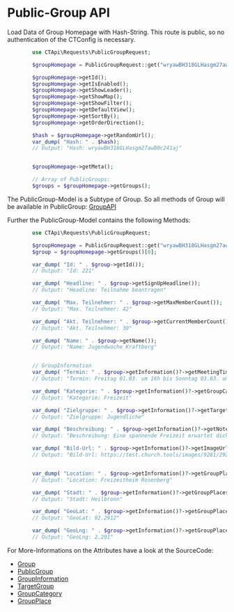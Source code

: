 # Public-Group API

Load Data of Group Homepage with Hash-String. This route is public, so no authentication of the CTConfig is necessary.

```php
        use CTApi\Requests\PublicGroupRequest;

        $groupHomepage = PublicGroupRequest::get("wryawBH318GLHasgm27awB0c241aj");

        $groupHomepage->getId();
        $groupHomepage->getIsEnabled();
        $groupHomepage->getShowLeader();
        $groupHomepage->getShowMap();
        $groupHomepage->getShowFilter();
        $groupHomepage->getDefaultView();
        $groupHomepage->getSortBy();
        $groupHomepage->getOrderDirection();

        $hash = $groupHomepage->getRandomUrl();
        var_dump( "Hash: " . $hash);
        // Output: "Hash: wryawBH318GLHasgm27awB0c241aj"


        $groupHomepage->getMeta();

        // Array of PublicGroups:
        $groups = $groupHomepage->getGroups();

```

The PublicGroup-Model is a Subtype of Group. So all methods of Group will be available in
PublicGroup: [GroupAPI](GroupAPI.md)

Further the PublicGroup-Model contains the following Methods:

```php
        use CTApi\Requests\PublicGroupRequest;

        $groupHomepage = PublicGroupRequest::get("wryawBH318GLHasgm27awB0c241aj");
        $group = $groupHomepage->getGroups()[0];

        var_dump( "Id: " . $group->getId());
        // Output: "Id: 221"

        var_dump( "Headline: " . $group->getSignUpHeadline());
        // Output: "Headline: Teilnahme beantragen"

        var_dump( "Max. Teilnehmer: " . $group->getMaxMemberCount());
        // Output: "Max. Teilnehmer: 42"

        var_dump( "Akt. Teilnehmer: " . $group->getCurrentMemberCount());
        // Output: "Akt. Teilnehmer: 30"

        var_dump( "Name: " . $group->getName());
        // Output: "Name: Jugendwoche Kraftberg"


        // GroupInformation
        var_dump( "Termin: " . $group->getInformation()?->getMeetingTime());
        // Output: "Termin: Freitag 01.03. um 16h bis Sonntag 03.03. um 24h"

        var_dump( "Kategorie: " . $group->getInformation()?->getGroupCategory()?->getNameTranslated());
        // Output: "Kategorie: Freizeit"

        var_dump( "Zielgruppe: " . $group->getInformation()?->getTargetGroup()?->getNameTranslated());
        // Output: "Zielgruppe: Jugendliche"

        var_dump( "Beschreibung: " . $group->getInformation()?->getNote());
        // Output: "Beschreibung: Eine spannende Freizeit erwartet dich!"

        var_dump( "Bild-Url: " . $group->getInformation()?->getImageUrl());
        // Output: "Bild-Url: https://test.church.tools/images/9281/2928912ioha8921ns891bs9"


        var_dump( "Location: " . $group->getInformation()?->getGroupPlaces()[0]?->getName());
        // Output: "Location: Freizeitheim Rosenberg"

        var_dump( "Stadt: " . $group->getInformation()?->getGroupPlaces()[0]?->getCity());
        // Output: "Stadt: Heilbronn"

        var_dump( "GeoLat: " . $group->getInformation()?->getGroupPlaces()[0]?->getGeoLat());
        // Output: "GeoLat: 92.2912"

        var_dump( "GeoLng: " . $group->getInformation()?->getGroupPlaces()[0]?->getGeoLng());
        // Output: "GeoLng: 2.291"


```

For More-Informations on the Attributes have a look at the SourceCode:

- [Group](../src/Models/Group.php)
- [PublicGroup](../src/Models/PublicGroup.php)
- [GroupInformation](../src/Models/GroupInformation.php)
- [TargetGroup](../src/Models/TargetGroup.php)
- [GroupCategory](../src/Models/GroupCategory.php)
- [GroupPlace](../src/Models/GroupPlace.php)
